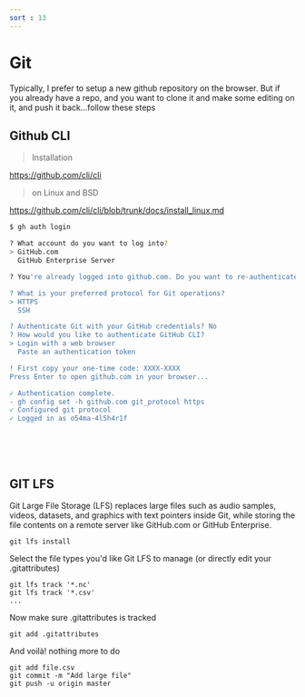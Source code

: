 ```yaml
---
sort : 13
--- 
```


# Git 

Typically, I prefer to setup a new github repository on the browser.
But if you already have a repo, and you want to clone it and make some editing on it, and push it back...follow these steps  

## Github CLI
> Installation <br>

https://github.com/cli/cli <br>
> on Linux and BSD <br>

https://github.com/cli/cli/blob/trunk/docs/install_linux.md


```bash
$ gh auth login

? What account do you want to log into?
> GitHub.com
  GitHub Enterprise Server

? You're already logged into github.com. Do you want to re-authenticate? (y/N) y

? What is your preferred protocol for Git operations?
> HTTPS
  SSH

? Authenticate Git with your GitHub credentials? No
? How would you like to authenticate GitHub CLI?    
> Login with a web browser
  Paste an authentication token

! First copy your one-time code: XXXX-XXXX
Press Enter to open github.com in your browser...

✓ Authentication complete.
- gh config set -h github.com git_protocol https
✓ Configured git protocol
✓ Logged in as o54ma-4l5h4r1f
```


<br><br><br>


## GIT LFS

Git Large File Storage (LFS) replaces large files such as audio samples, videos, datasets, and graphics with text pointers inside Git, while storing the file contents on a remote server like GitHub.com or GitHub Enterprise.

```
git lfs install
```

Select the file types you'd like Git LFS to manage (or directly edit your .gitattributes)

```
git lfs track '*.nc'
git lfs track '*.csv'
...
```

Now make sure .gitattributes is tracked

```
git add .gitattributes
```

And voilà! nothing more to do

```
git add file.csv
git commit -m "Add large file"
git push -u origin master
```





